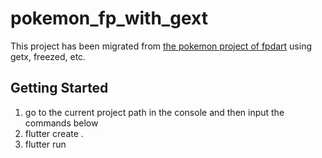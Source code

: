 # pokemon_fp_with_gext

This project has been migrated from [the pokemon project of fpdart](https://github.com/SandroMaglione/fpdart/tree/main/example/pokeapi_functional) using getx, freezed, etc.

## Getting Started

1. go to the current project path in the console and then input the commands below
2. flutter create .
3. flutter run

<!-- This project is a starting point for a Flutter application.

A few resources to get you started if this is your first Flutter project:

- [Lab: Write your first Flutter app](https://flutter.dev/docs/get-started/codelab)
- [Cookbook: Useful Flutter samples](https://flutter.dev/docs/cookbook)

For help getting started with Flutter, view our
[online documentation](https://flutter.dev/docs), which offers tutorials,
samples, guidance on mobile development, and a full API reference. -->
